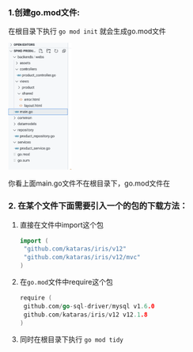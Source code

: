 

### 1.创建go.mod文件: 

在根目录下执行 `go mod init` 就会生成go.mod文件

<img src="pic/gomod.assets/image-20221010103436983.png" alt="image-20221010103436983" style="zoom:25%;" />

你看上面main.go文件不在根目录下，go.mod文件在

### 2. 在某个文件下面需要引入一个的包的下载方法：

1. 直接在文件中import这个包

   ```go
   import (
   	"github.com/kataras/iris/v12"
   	"github.com/kataras/iris/v12/mvc"
   )
   ```

2. 在`go.mod`文件中require这个包

   ```go
   require (
   	github.com/go-sql-driver/mysql v1.6.0
   	github.com/kataras/iris/v12 v12.1.8
   )
   ```

3. 同时在根目录下执行 `go mod tidy`
